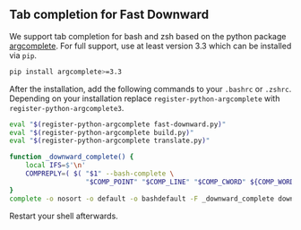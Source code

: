 ## Tab completion for Fast Downward

We support tab completion for bash and zsh based on the python package [argcomplete](https://pypi.org/project/argcomplete/). For full support, use at least version 3.3 which can be installed via `pip`.

```bash
pip install argcomplete>=3.3
```

After the installation, add the following commands to your `.bashrc` or `.zshrc`. Depending on your installation replace `register-python-argcomplete` with `register-python-argcomplete3`.

```bash
eval "$(register-python-argcomplete fast-downward.py)"
eval "$(register-python-argcomplete build.py)"
eval "$(register-python-argcomplete translate.py)"

function _downward_complete() {
    local IFS=$'\n'
    COMPREPLY=( $( "$1" --bash-complete \
                   "$COMP_POINT" "$COMP_LINE" "$COMP_CWORD" ${COMP_WORDS[@]}))
}
complete -o nosort -o default -o bashdefault -F _downward_complete downward
```

Restart your shell afterwards.
